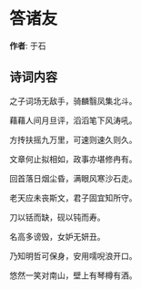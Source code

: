 # 答诸友

**作者**: 于石

## 诗词内容

之子词场无敌手，骑麟翳凤集北斗。

藉藉人间月旦评，滔滔笔下风涛吼。

方抟扶摇九万里，可速则速久则久。

文章何止拟相如，政事亦堪修冉有。

回首落日烟尘昏，满眼风寒沙石走。

老天应未丧斯文，君子固宜知所守。

刀以铦而缺，砚以钝而寿。

名高多谤毁，女妒无妍丑。

乃知明哲可保身，安用嚅唲浪开口。

悠然一笑对南山，壁上有琴樽有酒。

